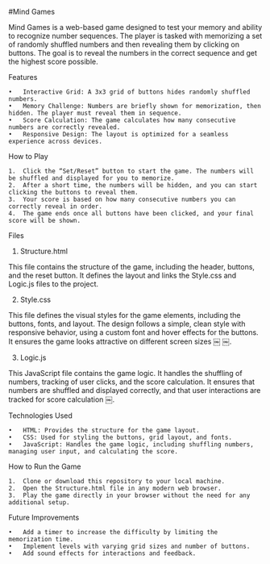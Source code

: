 #Mind Games

Mind Games is a web-based game designed to test your memory and ability to recognize number sequences. The player is tasked with memorizing a set of randomly shuffled numbers and then revealing them by clicking on buttons. The goal is to reveal the numbers in the correct sequence and get the highest score possible.

Features

	•	Interactive Grid: A 3x3 grid of buttons hides randomly shuffled numbers.
	•	Memory Challenge: Numbers are briefly shown for memorization, then hidden. The player must reveal them in sequence.
	•	Score Calculation: The game calculates how many consecutive numbers are correctly revealed.
	•	Responsive Design: The layout is optimized for a seamless experience across devices.

How to Play

	1.	Click the “Set/Reset” button to start the game. The numbers will be shuffled and displayed for you to memorize.
	2.	After a short time, the numbers will be hidden, and you can start clicking the buttons to reveal them.
	3.	Your score is based on how many consecutive numbers you can correctly reveal in order.
	4.	The game ends once all buttons have been clicked, and your final score will be shown.

Files

1. Structure.html

This file contains the structure of the game, including the header, buttons, and the reset button. It defines the layout and links the Style.css and Logic.js files to the project.

2. Style.css

This file defines the visual styles for the game elements, including the buttons, fonts, and layout. The design follows a simple, clean style with responsive behavior, using a custom font and hover effects for the buttons. It ensures the game looks attractive on different screen sizes ￼ ￼.

3. Logic.js

This JavaScript file contains the game logic. It handles the shuffling of numbers, tracking of user clicks, and the score calculation. It ensures that numbers are shuffled and displayed correctly, and that user interactions are tracked for score calculation ￼.

Technologies Used

	•	HTML: Provides the structure for the game layout.
	•	CSS: Used for styling the buttons, grid layout, and fonts.
	•	JavaScript: Handles the game logic, including shuffling numbers, managing user input, and calculating the score.

How to Run the Game

	1.	Clone or download this repository to your local machine.
	2.	Open the Structure.html file in any modern web browser.
	3.	Play the game directly in your browser without the need for any additional setup.

Future Improvements

	•	Add a timer to increase the difficulty by limiting the memorization time.
	•	Implement levels with varying grid sizes and number of buttons.
	•	Add sound effects for interactions and feedback.
